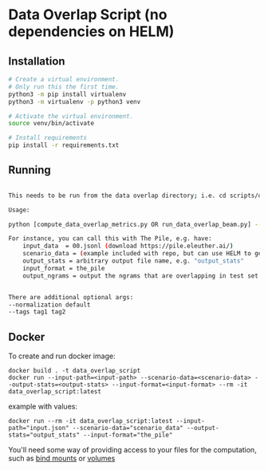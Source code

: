 # Data Overlap Script (no dependencies on HELM)


## Installation

```bash
# Create a virtual environment.
# Only run this the first time.
python3 -m pip install virtualenv
python3 -m virtualenv -p python3 venv

# Activate the virtual environment.
source venv/bin/activate

# Install requirements
pip install -r requirements.txt
```

## Running

```bash

This needs to be run from the data overlap directory; i.e. cd scripts/data_overlap if you are at the top level HELM folder

Usage:

python [compute_data_overlap_metrics.py OR run_data_overlap_beam.py] --input-data <input_data> --scenario-data <scenario_data> --output-stats <output_stats> --input-format <input_format> --output-ngrams <True/False>

For instance, you can call this with The Pile, e.g. have:
    input_data  = 00.jsonl (download https://pile.eleuther.ai/)
    scenario_data = (example included with repo, but can use HELM to generate)
    output_stats = arbitrary output file name, e.g. "output_stats"
    input_format = the_pile
    output_ngrams = output the ngrams that are overlapping in test set to a separate "{output_stats}_ngrams" file


There are additional optional args:
--normalization default 
--tags tag1 tag2
```

## Docker

To create and run docker image:

    docker build . -t data_overlap_script
    docker run --input-path=<input-path> --scenario-data=<scenario-data> --output-stats=<output-stats> --input-format=<input-format> --rm -it data_overlap_script:latest 

example with values:
    
    docker run --rm -it data_overlap_script:latest --input-path="input.json" --scenario-data="scenario_data" --output-stats="output_stats" --input-format="the_pile"

You'll need some way of providing access to your files for the computation, such as [bind mounts](https://docs.docker.com/storage/bind-mounts/) or [volumes](https://docs.docker.com/storage/volumes/)

